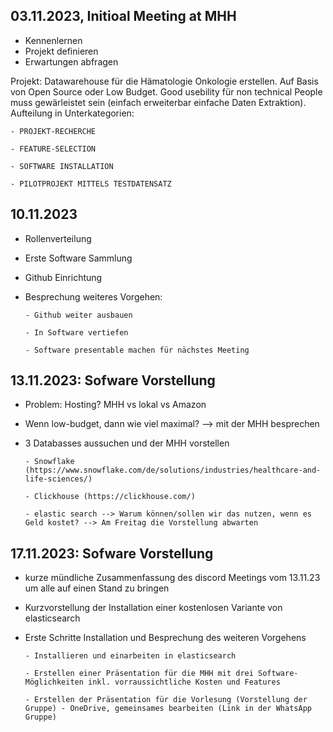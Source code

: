 ## 03.11.2023, Initioal Meeting at MHH
  - Kennenlernen
  - Projekt definieren
  - Erwartungen abfragen

Projekt:
  Datawarehouse für die Hämatologie Onkologie erstellen. Auf Basis von Open Source oder Low Budget. Good usebility für non technical People muss gewärleistet sein (einfach erweiterbar einfache Daten Extraktion).
  Aufteilung in Unterkategorien:
  
    - PROJEKT-RECHERCHE

    - FEATURE-SELECTION

    - SOFTWARE INSTALLATION
    
    - PILOTPROJEKT MITTELS TESTDATENSATZ


## 10.11.2023
  - Rollenverteilung
  - Erste Software Sammlung
  - Github Einrichtung
  - Besprechung weiteres Vorgehen:

        - Github weiter ausbauen

        - In Software vertiefen

        - Software presentable machen für nächstes Meeting


## 13.11.2023: Sofware Vorstellung
- Problem: Hosting? MHH vs lokal vs Amazon

- Wenn low-budget, dann wie viel maximal? --> mit der MHH besprechen

- 3 Databasses aussuchen und der MHH vorstellen

      - Snowflake (https://www.snowflake.com/de/solutions/industries/healthcare-and-life-sciences/)
    
      - Clickhouse (https://clickhouse.com/)
    
      - elastic search --> Warum können/sollen wir das nutzen, wenn es Geld kostet? --> Am Freitag die Vorstellung abwarten


## 17.11.2023: Sofware Vorstellung
- kurze mündliche Zusammenfassung des discord Meetings vom 13.11.23 um alle auf einen Stand zu bringen

- Kurzvorstellung der Installation einer kostenlosen Variante von elasticsearch

- Erste Schritte Installation und Besprechung des weiteren Vorgehens

      - Installieren und einarbeiten in elasticsearch
    
      - Erstellen einer Präsentation für die MHH mit drei Software-Möglichkeiten inkl. vorraussichtliche Kosten und Features
    
      - Erstellen der Präsentation für die Vorlesung (Vorstellung der Gruppe) - OneDrive, gemeinsames bearbeiten (Link in der WhatsApp Gruppe)
    
